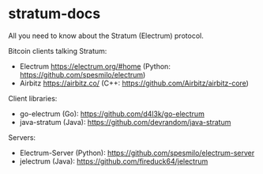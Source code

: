 # stratum-docs
All you need to know about the Stratum (Electrum) protocol.

Bitcoin clients talking Stratum:
  - Electrum https://electrum.org/#home (Python: https://github.com/spesmilo/electrum)
  - Airbitz https://airbitz.co/ (C++: https://github.com/Airbitz/airbitz-core)

Client libraries:
  - go-electrum (Go): https://github.com/d4l3k/go-electrum
  - java-stratum (Java): https://github.com/devrandom/java-stratum

Servers:
 - Electrum-Server (Python): https://github.com/spesmilo/electrum-server
 - jelectrum (Java): https://github.com/fireduck64/jelectrum
